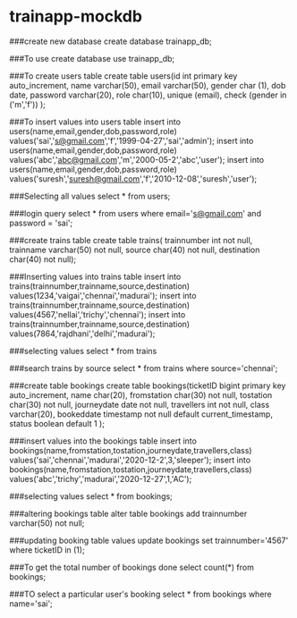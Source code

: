 # trainapp-mockdb
  ###create new database
    create database trainapp_db;
    
  ###To use create database
    use trainapp_db;
    
  ###To create users table
    create table users(id int primary key auto_increment,
    name varchar(50), 
    email varchar(50),
    gender char (1),
    dob date,
    password varchar(20),
    role char(10),
    unique (email),
    check (gender in ('m','f'))
    );
 
  ###To insert values into users table
     insert into users(name,email,gender,dob,password,role) values('sai','s@gmail.com','f','1999-04-27','sai','admin');
     insert into users(name,email,gender,dob,password,role) values('abc','abc@gmail.com','m','2000-05-2','abc','user');
     insert into users(name,email,gender,dob,password,role) values('suresh','suresh@gmail.com','f','2010-12-08','suresh','user');
     
  ###Selecting all values 
     select * from users;
     
  ###login query
     select * from users where email='s@gmail.com' and password = 'sai';
     
  ###create trains table
     create table trains( trainnumber int not null,
     trainname varchar(50) not null,
     source char(40) not null,
     destination char(40) not null);
     
  ###Inserting values into trains table
     insert into trains(trainnumber,trainname,source,destination) values(1234,'vaigai','chennai','madurai');
     insert into trains(trainnumber,trainname,source,destination) values(4567,'nellai','trichy','chennai');
     insert into trains(trainnumber,trainname,source,destination) values(7864,'rajdhani','delhi','madurai');
     
  ###selecting values
     select * from trains
     
 ###search trains by source
    select * from trains where source='chennai';
    
 ###create table bookings
    create table bookings(ticketID bigint primary key auto_increment,
    name char(20),
    fromstation char(30) not null,
    tostation char(30) not null,
    journeydate date not null,
    travellers int not null,
    class varchar(20),
    bookeddate timestamp not null default current_timestamp,
    status boolean default 1 );
    
 ###insert values into the bookings table
    insert into bookings(name,fromstation,tostation,journeydate,travellers,class) values('sai','chennai','madurai','2020-12-2',3,'sleeper');
    insert into bookings(name,fromstation,tostation,journeydate,travellers,class) values('abc','trichy','madurai','2020-12-27',1,'AC');
    
 ###selecting values
    select * from bookings;
    
 ###altering bookings table
    alter table bookings add trainnumber varchar(50) not null;
    
 ###updating booking table values
    update bookings set trainnumber='4567' where ticketID in (1);
    
 ###To get the total number of bookings done
    select count(*) from bookings;
    
 ###TO select a particular user's booking
    select * from bookings where name='sai';

              
